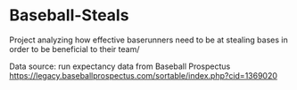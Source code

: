 # Baseball-Steals
Project analyzing how effective baserunners need to be at stealing bases in order to be beneficial to their team/

Data source: run expectancy data from Baseball Prospectus https://legacy.baseballprospectus.com/sortable/index.php?cid=1369020
